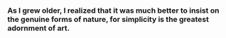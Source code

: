 ### As I grew older, I realized that it was much better to insist on the genuine forms of nature, for simplicity is the greatest adornment of art.